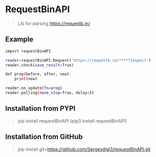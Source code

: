 # RequestBinAPI
> Lib for parsing https://requestb.in/

## Example
```sh
import requestBinAPI

reader=requestBinAPI.Request('https://requestb.in/****?inspect')
reader.check(save_result=True)

def prog(before, after, new):
    print(new)

reader.on_update(fn=prog)
reader.polling(none_stop=True, delay=5)
```

## Installation from PYPI
> pip install requestBinAPI (pip3 install requestBinAPI)

## Installation from GitHub
> pip install git+https://github.com/Sergeydigl3/requestBinAPI.git
